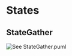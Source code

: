 # States

## StateGather

![See StateGather.puml](https://www.plantuml.com/plantuml/proxy?cache=no&src=https://raw.githubusercontent.com/tamj0rd2/ModRDN/master/cpp-project/Simulation/States/StateGather.puml)
